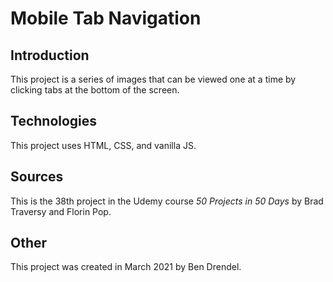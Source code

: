 # Mobile Tab Navigation

## Introduction

This project is a series of images that can be viewed one at a time by clicking tabs at the bottom of the screen.

## Technologies

This project uses HTML, CSS, and vanilla JS.

## Sources

This is the 38th project in the Udemy course _50 Projects in 50 Days_ by Brad Traversy and Florin Pop.

## Other

This project was created in March 2021 by Ben Drendel.
